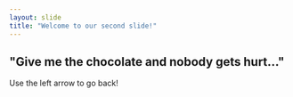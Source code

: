 ```yaml
---
layout: slide
title: "Welcome to our second slide!"
---
```

 ## "Give me the chocolate and nobody gets hurt…"
Use the left arrow to go back!
